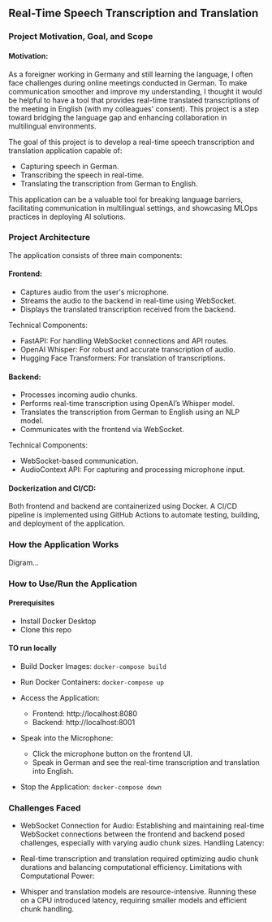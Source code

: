 ## Real-Time Speech Transcription and Translation

### Project Motivation, Goal, and Scope

#### Motivation:
As a foreigner working in Germany and still learning the language, I often face challenges during online meetings conducted in German. To make communication smoother and improve my understanding, I thought it would be helpful to have a tool that provides real-time translated transcriptions of the meeting in English (with my colleagues' consent). This project is a step toward bridging the language gap and enhancing collaboration in multilingual environments.

The goal of this project is to develop a real-time speech transcription and translation application capable of:

- Capturing speech in German.
- Transcribing the speech in real-time.
- Translating the transcription from German to English.

This application can be a valuable tool for breaking language barriers, facilitating communication in multilingual settings, and showcasing MLOps practices in deploying AI solutions.

### Project Architecture

The application consists of three main components:

#### Frontend:

- Captures audio from the user's microphone.
- Streams the audio to the backend in real-time using WebSocket.
- Displays the translated transcription received from the backend.

Technical Components:
- FastAPI: For handling WebSocket connections and API routes.
- OpenAI Whisper: For robust and accurate transcription of audio.
- Hugging Face Transformers: For translation of transcriptions.

#### Backend:

- Processes incoming audio chunks.
- Performs real-time transcription using OpenAI’s Whisper model.
- Translates the transcription from German to English using an NLP model.
- Communicates with the frontend via WebSocket.

Technical Components:
- WebSocket-based communication.
- AudioContext API: For capturing and processing microphone input.

#### Dockerization and CI/CD:

Both frontend and backend are containerized using Docker.
A CI/CD pipeline is implemented using GitHub Actions to automate testing, building, and deployment of the application.

### How the Application Works

Digram...

### How to Use/Run the Application

#### Prerequisites

- Install Docker Desktop
- Clone this repo

#### TO run locally

- Build Docker Images: ```docker-compose build```
- Run Docker Containers: ```docker-compose up```
- Access the Application:
    - Frontend: http://localhost:8080
    - Backend: http://localhost:8001

- Speak into the Microphone:
    - Click the microphone button on the frontend UI.
    - Speak in German and see the real-time transcription and translation into English.

- Stop the Application: ```docker-compose down```

### Challenges Faced

- WebSocket Connection for Audio: Establishing and maintaining real-time WebSocket connections between the frontend and backend posed challenges, especially with varying audio chunk sizes.
Handling Latency:

- Real-time transcription and translation required optimizing audio chunk durations and balancing computational efficiency.
Limitations with Computational Power:

- Whisper and translation models are resource-intensive. Running these on a CPU introduced latency, requiring smaller models and efficient chunk handling.



